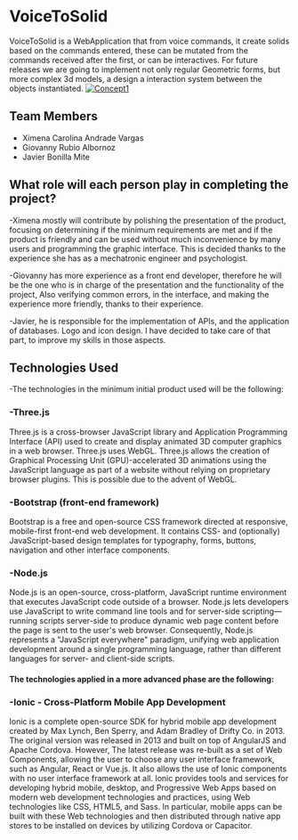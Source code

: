 # VoiceToSolid
VoiceToSolid is a WebApplication that from voice commands, it create solids based on the commands entered, these can be mutated from the commands received after the first, or can be interactives.
For future releases we are going to implement not only regular Geometric forms, but more complex 3d models, a design a interaction system between the objects instantiated.
[![Concept1](https://i.imgur.com/LxQURVw.jpg "Concept1")](https://i.imgur.com/LxQURVw.jpg "Concept1")


## Team Members
- Ximena Carolina Andrade Vargas
- Giovanny Rubio Albornoz
- Javier Bonilla Mite

## What role will each person play in completing the project?
-Ximena mostly will contribute by polishing the presentation of the product, focusing on determining if the minimum requirements are met and if the product is friendly and can be used without much inconvenience by many users and programming the graphic interface.
This is decided thanks to the experience she has as a mechatronic engineer and psychologist.

-Giovanny has more experience as a front end developer, therefore he will be the one who is in charge of the presentation and the functionality of the project, Also verifying common errors, in the interface, and making the experience more friendly, thanks to their experience.

-Javier, he is responsible for the implementation of APIs, and the application of databases. Logo and icon design. I have decided to take care of that part, to improve my skills in those aspects.

## Technologies Used
-The technologies in the minimum initial product used will be the following:
### -Three.js
Three.js is a cross-browser JavaScript library and Application Programming Interface (API) used to create and display animated 3D computer graphics in a web browser. Three.js uses WebGL.
Three.js allows the creation of Graphical Processing Unit (GPU)-accelerated 3D animations using the JavaScript language as part of a website without relying on proprietary browser plugins. This is possible due to the advent of WebGL.

### -Bootstrap (front-end framework)
Bootstrap is a free and open-source CSS framework directed at responsive, mobile-first front-end web development. It contains CSS- and (optionally) JavaScript-based design templates for typography, forms, buttons, navigation and other interface components.
### -Node.js
Node.js is an open-source, cross-platform, JavaScript runtime environment that executes JavaScript code outside of a browser. Node.js lets developers use JavaScript to write command line tools and for server-side scripting—running scripts server-side to produce dynamic web page content before the page is sent to the user's web browser. Consequently, Node.js represents a "JavaScript everywhere" paradigm, unifying web application development around a single programming language, rather than different languages for server- and client-side scripts.

#### The technologies applied in a more advanced phase are the following:

### -Ionic - Cross-Platform Mobile App Development
Ionic is a complete open-source SDK for hybrid mobile app development created by Max Lynch, Ben Sperry, and Adam Bradley of Drifty Co. in 2013. The original version was released in 2013 and built on top of AngularJS and Apache Cordova. However, The latest release was re-built as a set of Web Components, allowing the user to choose any user interface framework, such as Angular, React or Vue.js. It also allows the use of Ionic components with no user interface framework at all. Ionic provides tools and services for developing hybrid mobile, desktop, and Progressive Web Apps based on modern web development technologies and practices, using Web technologies like CSS, HTML5, and Sass. In particular, mobile apps can be built with these Web technologies and then distributed through native app stores to be installed on devices by utilizing Cordova or Capacitor.
